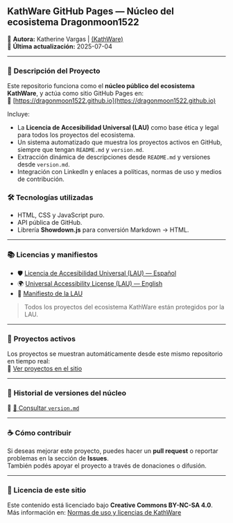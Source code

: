 ## KathWare GitHub Pages — Núcleo del ecosistema Dragonmoon1522

📌 **Autora:** Katherine Vargas | [(KathWare)](https://kathware.com.ar)  
📅 **Última actualización:** 2025-07-04  

---

### 📌 **Descripción del Proyecto**

Este repositorio funciona como el **núcleo público del ecosistema KathWare**, y actúa como sitio GitHub Pages en:  
🔗 [https://dragonmoon1522.github.io](https://dragonmoon1522.github.io)

Incluye:

- La **Licencia de Accesibilidad Universal (LAU)** como base ética y legal para todos los proyectos del ecosistema.
- Un sistema automatizado que muestra los proyectos activos en GitHub, siempre que tengan `README.md` y `version.md`.
- Extracción dinámica de descripciones desde `README.md` y versiones desde `version.md`.
- Integración con LinkedIn y enlaces a políticas, normas de uso y medios de contribución.

### 🛠️ Tecnologías utilizadas

- HTML, CSS y JavaScript puro.
- API pública de GitHub.
- Librería **Showdown.js** para conversión Markdown → HTML.

---

### 📚 **Licencias y manifiestos**

- 🛡️ [Licencia de Accesibilidad Universal (LAU) — Español](./licenses/lau/lau-v1.1-es.md)  
- 🌍 [Universal Accessibility License (LAU) — English](./licenses/lau/lau-v1.1-en.md)  
- 📜 [Manifiesto de la LAU](./licenses/lau/manifesto.md)  

> Todos los proyectos del ecosistema KathWare están protegidos por la LAU.

---

### 🧩 **Proyectos activos**

Los proyectos se muestran automáticamente desde este mismo repositorio en tiempo real:  
🔗 [Ver proyectos en el sitio](https://dragonmoon1522.github.io)

---

### 📜 **Historial de versiones del núcleo**

🔗 [📖 Consultar `version.md`](./version.md)

---

### ☕ Cómo contribuir

Si deseas mejorar este proyecto, puedes hacer un **pull request** o reportar problemas en la sección de **Issues**.  
También podés apoyar el proyecto a través de donaciones o difusión.

---

### 🧾 Licencia de este sitio

Este contenido está licenciado bajo **Creative Commons BY-NC-SA 4.0**.  
Más información en: [Normas de uso y licencias de KathWare](https://kathware.com.ar/normas-de-uso-y-licencias-de-kathware/)
